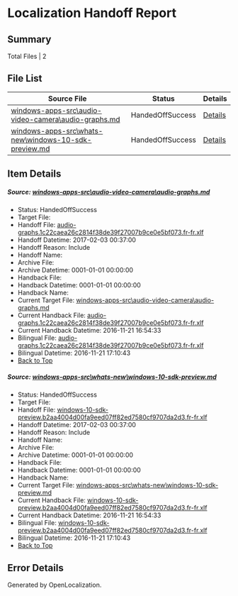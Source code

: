 # <a name='report-top'></a> Localization Handoff Report

## Summary
 Total Files | 2

## File List
 Source File | Status | Details 
 ----------- | ------ | ------- 
 [windows-apps-src\audio-video-camera\audio-graphs.md](https://cpubwin.visualstudio.com/windows-uwp/_git/windows-uwp/commit/b8feab9a6c25a12ed0505d01f82ba636390f137a?path=windows-apps-src%2Faudio-video-camera%2Faudio-graphs.md&_a=contents) | HandedOffSuccess | [Details](#2f67bcff626b38015ac54dbcb2d82fdb1b260ce7160)
 [windows-apps-src\whats-new\windows-10-sdk-preview.md](https://cpubwin.visualstudio.com/windows-uwp/_git/windows-uwp/commit/eb9d10555f29c005a335d33b7a0c72b0bd1f6ce5?path=windows-apps-src%2Fwhats-new%2Fwindows-10-sdk-preview.md&_a=contents) | HandedOffSuccess | [Details](#8b011d2b9f125f5beaf0430ce023162bcdcd9cd27809)

## Item Details
##### <a name='2f67bcff626b38015ac54dbcb2d82fdb1b260ce7160'></a> Source: [windows-apps-src\audio-video-camera\audio-graphs.md](https://cpubwin.visualstudio.com/windows-uwp/_git/windows-uwp/commit/b8feab9a6c25a12ed0505d01f82ba636390f137a?path=windows-apps-src%2Faudio-video-camera%2Faudio-graphs.md&_a=contents)
* Status: HandedOffSuccess
* Target File: 
* Handoff File: [audio-graphs.1c22caea26c2814f38de39f27007b9ce0e5bf073.fr-fr.xlf](https://cpubwin.visualstudio.com/windows-uwp/_git/WDCLib.handoff/commit/e0a554c06e17d6eff88903737ede1a2e6310c0d3?path=ol-handoff%2Fcpubwin%2Fwindows-uwp.fr-fr%2Fmaster%2Faudio-graphs.1c22caea26c2814f38de39f27007b9ce0e5bf073.fr-fr.xlf&_a=contents)
* Handoff Datetime: 2017-02-03 00:37:00
* Handoff Reason: Include
* Handoff Name: 
* Archive File: 
* Archive Datetime: 0001-01-01 00:00:00
* Handback File: 
* Handback Datetime: 0001-01-01 00:00:00
* Handback Name: 
* Current Target File: [windows-apps-src\audio-video-camera\audio-graphs.md](https://cpubwin.visualstudio.com/windows-uwp/_git/windows-uwp.fr-fr/commit/b499722b387bb5bf9961078746547751e280aace?path=windows-apps-src%2Faudio-video-camera%2Faudio-graphs.md&_a=contents)
* Current Handback File: [audio-graphs.1c22caea26c2814f38de39f27007b9ce0e5bf073.fr-fr.xlf](https://cpubwin.visualstudio.com/windows-uwp/_git/WDCLib.handback/commit/a2b58f321961fe8e5a80c86cd6d53f983c3d6f0e?path=ol-handback%2Fcpubwin%2Fwindows-uwp.fr-fr%2Fmaster%2Faudio-graphs.1c22caea26c2814f38de39f27007b9ce0e5bf073.fr-fr.xlf&_a=contents)
* Current Handback Datetime: 2016-11-21 16:54:33
* Bilingual File: [audio-graphs.1c22caea26c2814f38de39f27007b9ce0e5bf073.fr-fr.xlf](https://cpubwin.visualstudio.com/windows-uwp/_git/WDCLib.handback/commit/a2b58f321961fe8e5a80c86cd6d53f983c3d6f0e?path=ol-handback%2Fcpubwin%2Fwindows-uwp.fr-fr%2Fmaster%2Faudio-graphs.1c22caea26c2814f38de39f27007b9ce0e5bf073.fr-fr.xlf&_a=contents)
* Bilingual Datetime: 2016-11-21 17:10:43
* [Back to Top](#report-top)

##### <a name='8b011d2b9f125f5beaf0430ce023162bcdcd9cd27809'></a> Source: [windows-apps-src\whats-new\windows-10-sdk-preview.md](https://cpubwin.visualstudio.com/windows-uwp/_git/windows-uwp/commit/eb9d10555f29c005a335d33b7a0c72b0bd1f6ce5?path=windows-apps-src%2Fwhats-new%2Fwindows-10-sdk-preview.md&_a=contents)
* Status: HandedOffSuccess
* Target File: 
* Handoff File: [windows-10-sdk-preview.b2aa4004d00fa9eed07ff82ed7580cf9707da2d3.fr-fr.xlf](https://cpubwin.visualstudio.com/windows-uwp/_git/WDCLib.handoff/commit/e0a554c06e17d6eff88903737ede1a2e6310c0d3?path=ol-handoff%2Fcpubwin%2Fwindows-uwp.fr-fr%2Fmaster%2Fwindows-10-sdk-preview.b2aa4004d00fa9eed07ff82ed7580cf9707da2d3.fr-fr.xlf&_a=contents)
* Handoff Datetime: 2017-02-03 00:37:00
* Handoff Reason: Include
* Handoff Name: 
* Archive File: 
* Archive Datetime: 0001-01-01 00:00:00
* Handback File: 
* Handback Datetime: 0001-01-01 00:00:00
* Handback Name: 
* Current Target File: [windows-apps-src\whats-new\windows-10-sdk-preview.md](https://cpubwin.visualstudio.com/windows-uwp/_git/windows-uwp.fr-fr/commit/b499722b387bb5bf9961078746547751e280aace?path=windows-apps-src%2Fwhats-new%2Fwindows-10-sdk-preview.md&_a=contents)
* Current Handback File: [windows-10-sdk-preview.b2aa4004d00fa9eed07ff82ed7580cf9707da2d3.fr-fr.xlf](https://cpubwin.visualstudio.com/windows-uwp/_git/WDCLib.handback/commit/a2b58f321961fe8e5a80c86cd6d53f983c3d6f0e?path=ol-handback%2Fcpubwin%2Fwindows-uwp.fr-fr%2Fmaster%2Fwindows-10-sdk-preview.b2aa4004d00fa9eed07ff82ed7580cf9707da2d3.fr-fr.xlf&_a=contents)
* Current Handback Datetime: 2016-11-21 16:54:33
* Bilingual File: [windows-10-sdk-preview.b2aa4004d00fa9eed07ff82ed7580cf9707da2d3.fr-fr.xlf](https://cpubwin.visualstudio.com/windows-uwp/_git/WDCLib.handback/commit/a2b58f321961fe8e5a80c86cd6d53f983c3d6f0e?path=ol-handback%2Fcpubwin%2Fwindows-uwp.fr-fr%2Fmaster%2Fwindows-10-sdk-preview.b2aa4004d00fa9eed07ff82ed7580cf9707da2d3.fr-fr.xlf&_a=contents)
* Bilingual Datetime: 2016-11-21 17:10:43
* [Back to Top](#report-top)


## Error Details

Generated by OpenLocalization.

